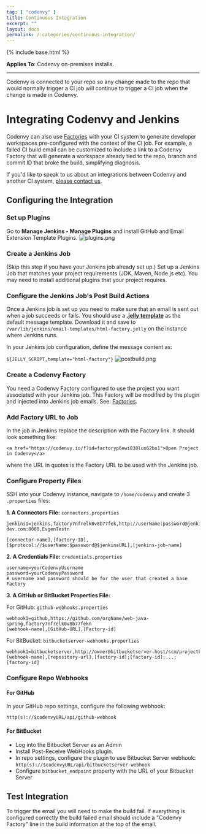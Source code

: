 ```yaml
---
tag: [ "codenvy" ]
title: Continuous Integration
excerpt: ""
layout: docs
permalink: /:categories/continuous-integration/
---
```

{% include base.html %}

**Applies To**: Codenvy on-premises installs.

---
Codenvy is connected to your repo so any change made to the repo that would normally trigger a CI job will continue to trigger a CI job when the change is made in Codenvy.

# Integrating Codenvy and Jenkins
Codenvy can also use [Factories]({{base}}/docs/integration-guide/workspace-automation/index.html) with your CI system to generate developer workspaces pre-configured with the context of the CI job. For example, a failed CI build email can be customized to include a link to a Codenvy Factory that will generate a workspace already tied to the repo, branch and commit ID that broke the build, simplifying diagnosis.

If you'd like to speak to us about an integrations between Codenvy and another CI system, [please contact us](https://codenvy.com/contact/questions/).

## Configuring the Integration

### Set up Plugins  
Go to **Manage Jenkins - Manage Plugins** and install GitHub and Email Extension Template Plugins.
![plugins.png]({{base}}/docs/assets/imgs/codenvy/plugins.png)

### Create a Jenkins Job  
(Skip this step if you have your Jenkins job already set up.)
Set up a Jenkins Job that matches your project requirements (JDK, Maven, Node.js etc). You may need to install additional plugins that your project requires.

### Configure the Jenkins Job's Post Build Actions  
Once a Jenkins job is set up you need to make sure that an email is sent out when a job succeeds or fails. You should use a **[.jelly template](https://gist.githubusercontent.com/stour/219f30ae3c6aa260ffd5/raw/f83feec8ee08142fe1fca2d1c8c1f9edc52a0e34/html-factory.jelly)** as the default message template. Download it and save to `/var/lib/jenkins/email-templates/html-factory.jelly` on the instance where Jenkins runs.

In your Jenkins job configuration, define the message content as:

`${JELLY_SCRIPT,template="html-factory"}`
![postbuild.png]({{base}}/docs/assets/imgs/codenvy/postbuild.png)

### Create a Codenvy Factory  
You need a Codenvy Factory configured to use the project you want associated with your Jenkins job. This Factory will be modified by the plugin and injected into Jenkins job emails. See: [Factories]({{base}}/docs/integration-guide/workspace-automation/index.html).

### Add Factory URL to Job
In the job in Jenkins replace the description with the Factory link. It should look something like:

`<a href="https://codenvy.io/f?id=factoryp6ewi838lux62bo1">Open Project in Codenvy</a>`

where the URL in quotes is the Factory URL to be used with the Jenkins job.

### Configure Property Files 
SSH into your Codenvy instance, navigate to `/home/codenvy` and create 3 `.properties` files:

**1. A Connectors File:** `connectors.properties`

```text  
jenkins1=jenkins,factory7nfrelk0v8b77fek,http://userName:password@jenkins.codenvy-dev.com:8080,EvgenTestn

[connector-name],[factory-ID],[$protocol://$userName:$password@$jenkinsURL],[jenkins-job-name]
```   

**2. A Credentials File:** `credentials.properties`

```text  
username=yourCodenvyUsername
password=yourCodenvyPassword
# username and password should be for the user that created a base Factory
```   

**3. A GitHub or BitBucket Properties File:**

For GitHub: `github-webhooks.properties`

```text  
webhook1=github,https://github.com/orgName/web-java-spring,factory7nfrelk0v8b77fekn
[webhook-name],[GitHub-URL],[Factory-id]
```   

For BitBucket: `bitbucketserver-webhooks.properties`
```text  
webhook1=bitbucketserver,http://owner@bitbucketserver.host/scm/projectkey/repository.git,factoryId
[webhook-name],[repository-url],[factory-id];[factory-id];...;[factory-id]
```

### Configure Repo Webhooks  
#### For GitHub
In your GitHub repo settings, configure the following webhook:

`http(s)://$codenvyURL/api/github-webhook`

#### For BitBucket
- Log into the Bitbucket Server as an Admin
- Install Post-Receive WebHooks plugin.
- In repo settings, configure the plugin to use Bitbucket Server webhook: `http(s)://$codenvyURL/api/bitbucketserver-webhook`
- Configure `bitbucket_endpoint` property with the URL of your Bitbucket Server



## Test Integration  
To trigger the email you will need to make the build fail. If everything is configured correctly the build failed email should include a "Codenvy Factory" line in the build information at the top of the email.
